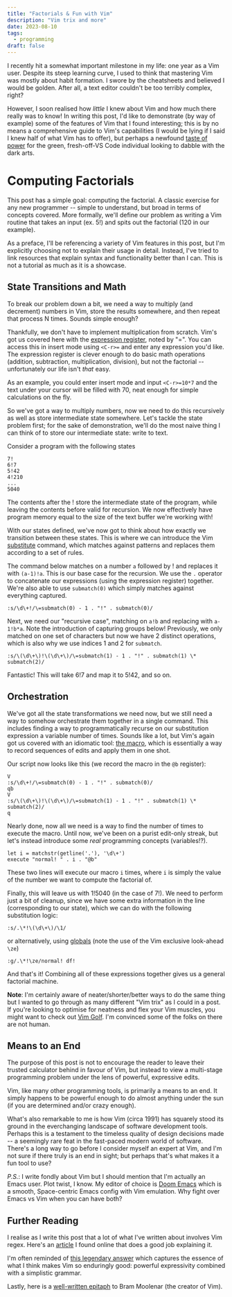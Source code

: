 ```yaml
---
title: "Factorials & Fun with Vim"
description: "Vim trix and more"
date: 2023-08-10
tags:
  - programming
draft: false
---
```


I recently hit a somewhat important milestone in my life: one year as a Vim
user. Despite its steep learning curve, I used to think that mastering Vim
was mostly about habit formation. I swore by the
cheatsheets and believed I would be golden. After all, a
text editor couldn't be too terribly complex, right?

However, I soon realised how _little_ I knew about Vim and how much there
really was to know! In writing this post, I'd like to demonstrate (by
way of example) some of
the features of Vim that I found interesting; this is by no means a
comprehensive guide to Vim's capabilities (I would be lying if I said I knew half of what Vim
has to offer), but perhaps a newfound [taste of power](https://xkcd.com/378/)
for the green, fresh-off-VS Code individual looking to dabble with the dark arts.

# Computing Factorials

This post has a simple goal: computing the factorial. A classic exercise for any
new programmer -- simple to understand, but broad in terms of concepts covered.
More formally, we'll define our problem as writing a Vim routine that takes an input (ex. 5!) and spits out the factorial (120 in our example).

As a preface, I'll be referencing a variety of Vim features in this post, but I'm explicitly choosing not to explain their usage in detail. Instead, I've tried to link resources that explain syntax and functionality better than I can. This is not a tutorial as much as it is a showcase.

## State Transitions and Math

To break our problem down a bit, we need a way to multiply (and decrement) numbers in Vim, store the results somewhere, and then repeat that process N times. Sounds simple enough?

Thankfully, we don't have to implement multiplication from scratch. Vim's got us covered here with the [expression register](https://stackoverflow.com/questions/7027741/what-is-the-purpose-of-the-expression-register), noted by "=". You can access this in insert mode using `<C-r>=` and enter any expression you'd like. The expression register is clever enough to do basic math operations (addition, subtraction, multiplication, division), but not the factorial -- unfortunately
our life isn't _that_ easy.

As an example, you could enter insert mode and input `<C-r>=10*7` and the text under your cursor will be filled with 70, neat enough for simple calculations on the fly.

So we've got a way to multiply numbers, now we need to do this recursively as
well as store intermediate state somewhere. Let's tackle the state problem
first; for the sake of demonstration, we'll do the most naive thing I can think
of to store our intermediate state: write to text.

Consider a program with the following states

```
7!
6!7
5!42
4!210
...
5040
```

The contents after the ! store the intermediate state of the program, while leaving the contents before valid for recursion. We now effectively have program memory equal to the size of the text buffer we're working with!

With our states defined, we've now got to think about how exactly we transition between these states. This is where we can introduce the Vim [substitute](https://vim.fandom.com/wiki/Search_and_replace) command, which matches against patterns and replaces them according to a set of rules.

The command below matches on a number `a` followed by ! and replaces it with `(a-1)!a`. This is our base case for the recursion. We use the `.` operator to concatenate our expressions (using the expression register) together. We're also able to use `submatch(0)` which simply matches against everything captured.

```
:s/\d\+!/\=submatch(0) - 1 . "!" . submatch(0)/
```

Next, we need our "recursive case", matching on `a!b` and replacing with `a-1!b*a`. Note the introduction of capturing groups below! Previously, we only matched on one set of characters but now we have 2 distinct operations, which is also why we use indices 1 and 2 for `submatch`.

```
:s/\(\d\+\)!\(\d\+\)/\=submatch(1) - 1 . "!" . submatch(1) \* submatch(2)/
```

Fantastic! This will take 6!7 and map it to 5!42, and so on.

## Orchestration

We've got all the state transformations we need now, but we still need a way to somehow orchestrate them together in a single command. This includes finding a way to programmatically recurse on our substitution expression a variable number of times. Sounds like a lot, but Vim's again got us covered with an idiomatic tool: [the macro](https://vim.fandom.com/wiki/Macros), which is essentially a way to record sequences of edits and apply them in one shot.

Our script now looks like this (we record the macro in the `@b` register):

```
V
:s/\d\+!/\=submatch(0) - 1 . "!" . submatch(0)/
qb
V
:s/\(\d\+\)!\(\d\+\)/\=submatch(1) - 1 . "!" . submatch(1) \* submatch(2)/
q
```

Nearly done, now all we need is a way to find the number of times to execute the macro. Until now, we've been on a purist edit-only streak, but let's instead introduce some _real_ programming concepts (variables!?).

```
let i = matchstr(getline('.'), '\d\+')
execute "normal! " . i . "@b"
```

These two lines will execute our macro `i` times, where `i` is simply the value of the number we want to compute the factorial of.

Finally, this will leave us with 1!5040 (in the case of 7!). We need to perform just a bit of cleanup, since we have some extra information in the line (corresponding to our state), which we can do with the following substitution logic:

```
:s/.\*!\(\d\+\)/\1/
```

or alternatively, using [globals](https://vim.fandom.com/wiki/Power_of_g) (note the use of the Vim exclusive look-ahead `\ze`)

```
:g/.\*!\ze/normal! df!
```

And that's it! Combining all of these expressions together gives us a general factorial machine.

**Note**: I'm certainly aware of neater/shorter/better ways to do the same thing
but I wanted to go through as many different "Vim trix" as I could in a post. If
you're looking to optimise for neatness and flex your Vim muscles, you might want to check out [Vim Golf](https://vimgolf.com). I'm convinced some of the folks on there are not human.

## Means to an End

The purpose of this post is not to encourage the reader to leave
their trusted calculator behind in favour of Vim, but instead to view a
multi-stage programming problem under the lens of powerful, expressive edits.

Vim, like many other programming tools, is primarily a means to an end. It
simply happens to be powerful enough to do almost anything under the sun (if you are determined and/or
crazy enough).

What's also remarkable to me is how Vim (circa 1991) has squarely stood its ground in the everchanging landscape of software development tools. Perhaps this is a testament to the timeless quality of design
decisions made -- a seemingly rare feat in the fast-paced modern world of
software. There's a long way to go before I consider myself an expert at Vim, and I'm not
sure if there truly is an end in sight; but perhaps that's what makes it a fun
tool to use?

_P.S._: I write fondly about Vim but I should mention that I'm actually
an Emacs user. Plot twist, I know. My editor of choice is [Doom Emacs](https://github.com/doomemacs/doomemacs) which
is a smooth, Space-centric Emacs config with Vim emulation. Why fight over
Emacs vs Vim when you can have both?

## Further Reading

I realise as I write this post that a lot of what I've written about involves Vim regex.
Here's an [article](https://dev.to/iggredible/learning-vim-regex-26ep) I found
online that does a good job explaining it.

I'm often reminded of [this legendary
answer](https://stackoverflow.com/questions/1218390/what-is-your-most-productive-shortcut-with-vim/1220118#1220118)
which captures the essence of what I think makes Vim so enduringly good:
powerful expressivity combined with a simplistic grammar.

Lastly, here is a [well-written epitaph](https://j11g.com/2023/08/07/the-legacy-of-bram-moolenaar/) to Bram Moolenar (the creator of Vim).
